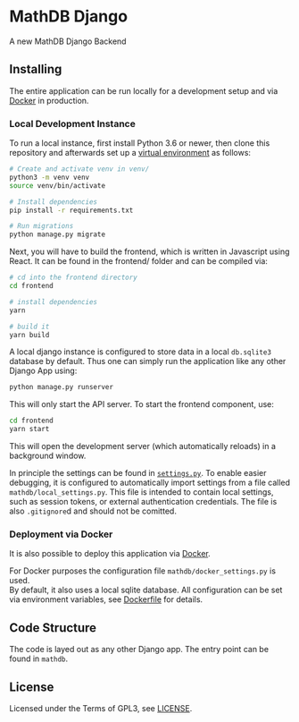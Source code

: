 # MathDB Django

A new MathDB Django Backend

## Installing

The entire application can be run locally for a development setup and via [Docker](https://www.docker.com/) in production. 

### Local Development Instance

To run a local instance, first install Python 3.6 or newer, then clone this repository and afterwards set up a [virtual environment](https://docs.python.org/3/library/venv.html) as follows:

```bash
# Create and activate venv in venv/ 
python3 -m venv venv
source venv/bin/activate

# Install dependencies
pip install -r requirements.txt

# Run migrations
python manage.py migrate
```

Next, you will have to build the frontend, which is written in Javascript using React. 
It can be found in the frontend/ folder and can be compiled via:

```bash
# cd into the frontend directory
cd frontend

# install dependencies
yarn

# build it
yarn build
```

A local django instance is configured to store data in a local `db.sqlite3` database by default. 
Thus one can simply run the application like any other Django App using:

```bash
python manage.py runserver
```

This will only start the API server. 
To start the frontend component, use:


```bash
cd frontend
yarn start
```

This will open the development server (which automatically reloads) in a background window. 

In principle the settings can be found in [`settings.py`](mathdb/settings.py). 
To enable easier debugging, it is configured to automatically import settings from a file called `mathdb/local_settings.py`.
This file is intended to contain local settings, such as session tokens, or external authentication credentials. 
The file is also `.gitignore`d and should not be comitted. 

### Deployment via Docker

It is also possible to deploy this application via [Docker](https://www.docker.com/). 

For Docker purposes the configuration file `mathdb/docker_settings.py` is used.  
By default, it also uses a local sqlite database. 
All configuration can be set via environment variables, see [Dockerfile](Dockerfile) for details. 

## Code Structure

The code is layed out as any other Django app.
The entry point can be found in `mathdb`. 

## License
Licensed under the Terms of GPL3, see [LICENSE](LICENSE). 
